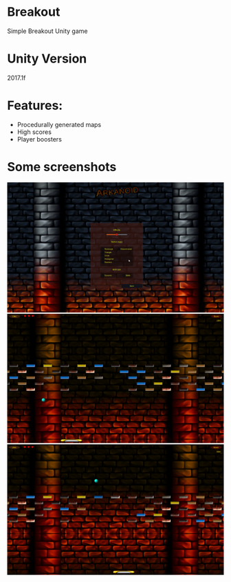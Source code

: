 # Breakout
Simple Breakout Unity game

# Unity Version
2017.1f

# Features:
- Procedurally generated maps
- High scores
- Player boosters

# Some screenshots
![Alt text](/Media/1.png?raw=true)
![Alt text](/Media/2.png?raw=true)
![Alt text](/Media/3.png?raw=true)
